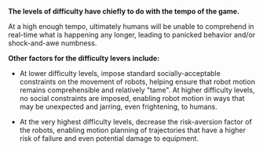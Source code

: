 **The levels of difficulty have chiefly to do with the tempo of the game.**

At a high enough tempo, ultimately humans will be unable to comprehend in
real-time what is happening any longer, leading to panicked behavior and/or
shock-and-awe numbness.

**Other factors for the difficulty levers include:**

* At lower difficulty levels, impose standard socially-acceptable
  constraints on the movement of robots, helping ensure that robot motion
  remains comprehensible and relatively "tame". At higher difficulty levels,
  no social constraints are imposed, enabling robot motion in ways that may
  be unexpected and jarring, even frightening, to humans.

* At the very highest difficulty levels, decrease the risk-aversion factor
  of the robots, enabling motion planning of trajectories that have a higher
  risk of failure and even potential damage to equipment.
